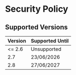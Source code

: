# Security Policy

## Supported Versions

| Version | Supported Until |
| ------- | --------------- |
| <= 2.6  | Unsupported     |
| 2.7     | 23/06/2026      |
| 2.8     | 27/06/2027      |
